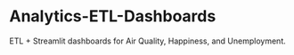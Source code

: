 # Analytics-ETL-Dashboards

ETL + Streamlit dashboards for Air Quality, Happiness, and Unemployment.
